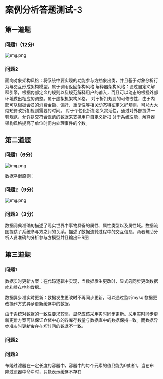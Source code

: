 # 案例分析答题测试-3

## 第一道题

### 问题1（12分）

![img.png](/imgs/life/exam-20.png)

### 问题2

面向对象架构风格：将系统中要实现的功能参与方抽象出类，并且基于对象分析行为与交互形成架构模型。属于调用返回架构风格
解释器架构风格：通过自定义解释引擎，根据内部定义的规则以及规范解释用户的输入，而且可以动态的根据外部环境做出相应的调整。属于虚拟机架构风格。
对于折扣规则的可修改性，由于内部可以根据会员的消费金额、偏好、重复性等相关动态特征定义好规则，可以大大缩短修改折扣规则需要的时间。
对于个性化折扣定义灵活性，通过对外部提供一套规范，允许提交符合规范的数据来支持用户自定义折扣
对于系统性能，解释器架构风格提高了单位时间内处理事件的个数。

## 第二道题

### 问题1（6分）

![img.png](/imgs/life/exam-21.png)

数据平衡原则：

### 问题2（9分）

![img.png](/imgs/life/exam-22.png)

### 问题3（3分）

数据词典准确的描述了现实世界中事物具备的属性、属性类型以及属性域。数据流图提供了系统参与方之间的关系，描述了数据流转过程中的交互信息。两者帮助分析人员准确的分析参与方模型并且输出E-R图

## 第三道题

### 问题1

数据实时更新方案：在代码逻辑中实现，当数据发生更改时，显式的同步更改数据库和缓存中的数据。

数据异步准实时更新：数据发生更改时不再同步更新，可以通过监听mysql数据更改操作方式异步更新缓存中的数据。

由于系统对数据的一致性要求较高，显然应该采用实时同步更新。采用实时同步更新更新方案可以保证仓储中心的各库存数量与数据库中的数据保持一致。而数据异步准实时更新会存在短时间的数据不一致。

### 问题2

### 问题3

布隆过滤器在一定长度的容器中，容器中的每个元素的值只能为0或者1。当在布隆过滤器中命中时，只能表示缓存不存在
